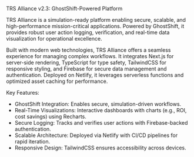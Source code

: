 TRS Alliance v2.3: GhostShift-Powered Platform

TRS Alliance is a simulation-ready platform enabling secure, scalable, and high-performance mission-critical applications. Powered by GhostShift, it provides robust user action logging, verification, and real-time data visualization for operational excellence.

Built with modern web technologies, TRS Alliance offers a seamless experience for managing complex workflows. It integrates Next.js for server-side rendering, TypeScript for type safety, TailwindCSS for responsive styling, and Firebase for secure data management and authentication. Deployed on Netlify, it leverages serverless functions and optimized asset caching for performance.

Key Features:

*   GhostShift Integration: Enables secure, simulation-driven workflows.
*   Real-Time Visualizations: Interactive dashboards with charts (e.g., ROI, cost savings) using Recharts.
*   Secure Logging: Tracks and verifies user actions with Firebase-backed authentication.
*   Scalable Architecture: Deployed via Netlify with CI/CD pipelines for rapid iteration.
*   Responsive Design: TailwindCSS ensures accessibility across devices.
